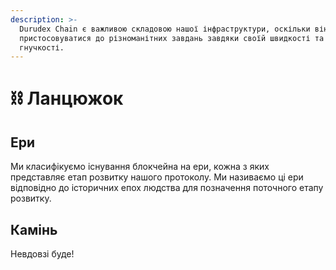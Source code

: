 ```yaml
---
description: >-
  Durudex Chain є важливою складовою нашої інфраструктури, оскільки він може
  пристосовуватися до різноманітних завдань завдяки своїй швидкості та
  гнучкості.
---
```


# ⛓ Ланцюжок

## Ери

Ми класифікуємо існування блокчейна на ери, кожна з яких представляє етап розвитку нашого протоколу. Ми називаємо ці ери відповідно до історичних епох людства для позначення поточного етапу розвитку.

## Камінь

Невдовзі буде!
